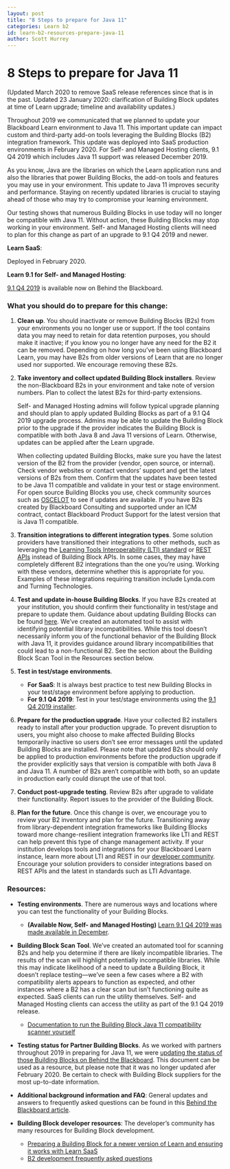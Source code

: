 ```yaml
---
layout: post
title: "8 Steps to prepare for Java 11"
categories: Learn b2
id: learn-b2-resources-prepare-java-11
author: Scott Hurrey
---
```


# 8 Steps to prepare for Java 11

(Updated March 2020 to remove SaaS release references since that is in the past. Updated 23 January 2020: clarification of Building Block updates at time of Learn upgrade; timeline and availability updates.)

 

Throughout 2019 we communicated that we planned to update your Blackboard Learn environment to Java 11. This important update can impact custom and third-party add-on tools leveraging the Building Blocks (B2) integration framework. This update was deployed into SaaS production environments in February 2020. For Self- and Managed Hosting clients, 9.1 Q4 2019 which includes Java 11 support was released December 2019.

 

As you know, Java are the libraries on which the Learn application runs and also the libraries that power Building Blocks, the add-on tools and features you may use in your environment. This update to Java 11 improves security and performance. Staying on recently updated libraries is crucial to staying ahead of those who may try to compromise your learning environment.

 

Our testing shows that numerous Building Blocks in use today will no longer be compatible with Java 11. Without action, these Building Blocks may stop working in your environment. Self- and Managed Hosting clients will need to plan for this change as part of an upgrade to 9.1 Q4 2019 and newer. 

 

**Learn SaaS**: 

Deployed in February 2020.
 

**Learn 9.1 for Self- and Managed Hosting**: 

[9.1 Q4 2019](https://blackboard.secure.force.com/btbb_articleview?id=kA41O0000002nDBSAY) is available now on Behind the Blackboard.

 

### What you should do to prepare for this change: 

1. **Clean up**. You should inactivate or remove Building Blocks (B2s) from your environments you no longer use or support. If the tool contains data you may need to retain for data retention purposes, you should make it inactive; if you know you no longer have any need for the B2 it can be removed. Depending on how long you’ve been using Blackboard Learn, you may have B2s from older versions of Learn that are no longer used nor supported. We encourage removing these B2s.
 

2. **Take inventory and collect updated Building Block installers**. Review the non-Blackboard B2s in your environment and take note of version numbers. Plan to collect the latest B2s for third-party extensions.
 
 
   Self- and Managed Hosting admins will follow typical upgrade planning and should plan to apply updated Building Blocks as part of a 9.1 Q4 2019 upgrade process. Admins may be able to update the Building Block prior to the upgrade if the provider indicates the Building Block is compatible with both Java 8 and Java 11 versions of Learn. Otherwise, updates can be applied after the Learn upgrade.


   When collecting updated Building Blocks, make sure you have the latest version of the B2 from the provider (vendor, open source, or internal). Check vendor websites or contact vendors’ support and get the latest versions of B2s from them. Confirm that the updates have been tested to be Java 11 compatible and validate in your test or stage environment. For open source Building Blocks you use, check community sources such as [OSCELOT](https://github.com/oscelot) to see if updates are available. If you have B2s created by Blackboard Consulting and supported under an ICM contract, contact Blackboard Product Support for the latest version that is Java 11 compatible. 
 

3. **Transition integrations to different integration types**. Some solution providers have transitioned their integrations to other methods, such as leveraging the [Learning Tools Interoperability (LTI) standard](https://imsglobal.org/lti) or [REST APIs](/learn/rest/getting-started) instead of Building Block APIs. In some cases, they may have completely different B2 integrations than the one you’re using. Working with these vendors, determine whether this is appropriate for you. Examples of these integrations requiring transition include Lynda.com and Turning Technologies. 
 

4. **Test and update in-house Building Blocks**. If you have B2s created at your institution, you should confirm their functionality in test/stage and prepare to update them. Guidance about updating Building Blocks can be found [here](/learn/B2s/preparing-for-saas-and-new-learn-versions). We’ve created an automated tool to assist with identifying potential library incompatibilities. While this tool doesn’t necessarily inform you of the functional behavior of the Building Block with Java 11, it provides guidance around library incompatibilities that could lead to a non-functional B2. See the section about the Building Block Scan Tool in the Resources section below.
 

5. **Test in test/stage environments**.  

   * **For SaaS**: It is always best practice to test new Building Blocks in your test/stage environment before applying to production. 
   * **For 9.1 Q4 2019**: Test in your test/stage environments using the [9.1 Q4 2019 installer](https://blackboard.secure.force.com/btbb_articleview?id=kA41O0000002nDBSAY).  

6. **Prepare for the production upgrade**. Have your collected B2 installers ready to install after your production upgrade. To prevent disruption to users, you might also choose to make affected Building Blocks temporarily inactive so users don’t see error messages until the updated Building Blocks are installed. Please note that updated B2s should only be applied to production environments before the production upgrade if the provider explicitly says that version is compatible with both Java 8 and Java 11. A number of B2s aren’t compatible with both, so an update in production early could disrupt the use of that tool. 
   
7. **Conduct post-upgrade testing**. Review B2s after upgrade to validate their functionality. Report issues to the provider of the Building Block. 
 

8. **Plan for the future**. Once this change is over, we encourage you to review your B2 inventory and plan for the future. Transitioning away from library-dependent integration frameworks like Building Blocks toward more change-resilient integration frameworks like LTI and REST can help prevent this type of change management activity. If your institution develops tools and integrations for your Blackboard Learn instance, learn more about LTI and REST in our [developer community](https://community.blackboard.com/developers). Encourage your solution providers to consider integrations based on REST APIs and the latest in standards such as LTI Advantage. 

 

### Resources: 

* **Testing environments**. There are numerous ways and locations where you can test the functionality of your Building Blocks. 

  * **(Available Now, Self- and Managed Hosting)**  [Learn 9.1 Q4 2019 was made available in December](https://blackboard.secure.force.com/btbb_articleview?id=kA41O0000002nDBSAY).  

* **Building Block Scan Tool**. We’ve created an automated tool for scanning B2s and help you determine if there are likely incompatible libraries. The results of the scan will highlight potentially incompatible libraries. While this may indicate likelihood of a need to update a Building Block, it doesn’t replace testing—we’ve seen a few cases where a B2 with compatibility alerts appears to function as expected, and other instances where a B2 has a clear scan but isn’t functioning quite as expected. SaaS clients can run the utility themselves. Self- and Managed Hosting clients can access the utility as part of the 9.1 Q4 2019 release. 

  * [Documentation to run the Building Block Java 11 compatibility scanner yourself](/learn/b2/scan-tool-for-learn-saas) 

* **Testing status for Partner Building Blocks**. As we worked with partners throughout 2019 in preparing for Java 11, we were [updating the status of those Building Blocks on Behind the Blackboard](https://blackboard.secure.force.com/btbb_articleview?id=kAA1O000000KyvZ). This document can be used as a resource, but please note that it was no longer updated afer February 2020. Be certain to check with Building Block suppliers for the most up-to-date information. 

* **Additional background information and FAQ**: General updates and answers to frequently asked questions can be found in this [Behind the Blackboard article](https://blackboard.secure.force.com/btbb_articleview?id=kAA39000000CbCU).  

* **Building Block developer resources**: The developer’s community has many resources for Building Block development. 

  * [Preparing a Building Block for a newer version of Learn and ensuring it works with Learn SaaS](/learn/B2s/preparing-for-saas-and-new-learn-versions) 
  * [B2 development frequently asked questions](/learn/b2/faq)
